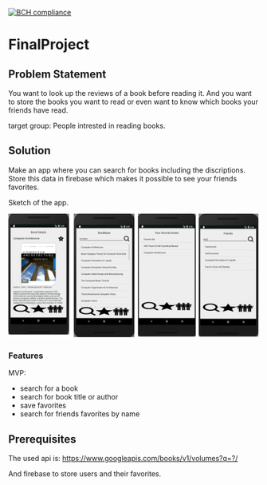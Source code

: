 [![BCH compliance](https://bettercodehub.com/edge/badge/elgoesto/justovdwerfpset4?branch=master)](https://bettercodehub.com/)
# FinalProject

## Problem Statement 
You want to look up the reviews of a book before reading it. 
And you want to store the books you want to read or even want to know which books your friends have read.
<p>
target group: People intrested in reading books.
</p>

## Solution
Make an app where you can search for books including the discriptions. 
Store this data in firebase which makes it possible to see your friends favorites.
<p>
 Sketch of the app.
</p>

<img src=https://github.com/elgoesto/FinalProject/blob/master/doc/reportoverview.png width="600">

### Features
MVP:
* search for a book
* search for book title or author
* save favorites
* search for friends favorites by name



## Prerequisites
The used api is: https://www.googleapis.com/books/v1/volumes?q=?/
<p>
And firebase to store users and their favorites.
</p>



